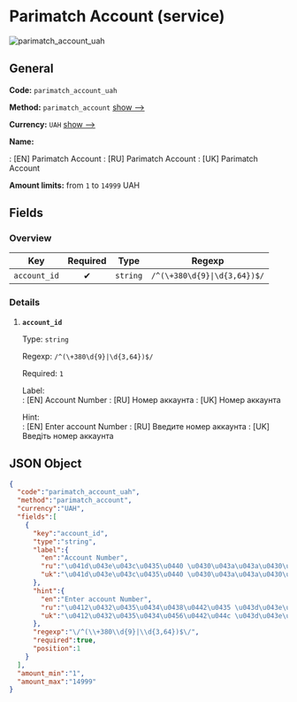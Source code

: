 
# Parimatch Account (service) 
![parimatch_account_uah](https://static.openfintech.io/payout_methods/parimatch_account_uah/logo.svg?w=400&c=v0.59.26#w24)  

## General 
 
**Code:** `parimatch_account_uah` 
 
**Method:** `parimatch_account` [show -->](/payout-methods/parimatch_account/) 
 
**Currency:** `UAH` [show -->](/currencies/UAH/) 
 
**Name:** 
 
:	[EN] Parimatch Account 
:	[RU] Parimatch Account 
:	[UK] Parimatch Account 
 
**Amount limits:** from `1` to `14999` UAH 

## Fields 

### Overview 

|Key|Required|Type|Regexp| 
|:---:|:---:|:---:|:---:| 
|`account_id`|✔|`string`|`/^(\+380\d{9}\|\d{3,64})$/`| 
 

### Details 
 
1. **`account_id`** 
 
	Type: `string` 
 
	Regexp: `/^(\+380\d{9}|\d{3,64})$/` 
 
	Required: `1` 
 
	Label:  
	: [EN] Account Number 
	: [RU] Номер аккаунта 
	: [UK] Номер аккаунта 
 
	Hint:  
	: [EN] Enter account Number 
	: [RU] Введите номер аккаунта 
	: [UK] Введіть номер аккаунта 
 

## JSON Object 

```json
{
  "code":"parimatch_account_uah",
  "method":"parimatch_account",
  "currency":"UAH",
  "fields":[
    {
      "key":"account_id",
      "type":"string",
      "label":{
        "en":"Account Number",
        "ru":"\u041d\u043e\u043c\u0435\u0440 \u0430\u043a\u043a\u0430\u0443\u043d\u0442\u0430",
        "uk":"\u041d\u043e\u043c\u0435\u0440 \u0430\u043a\u043a\u0430\u0443\u043d\u0442\u0430"
      },
      "hint":{
        "en":"Enter account Number",
        "ru":"\u0412\u0432\u0435\u0434\u0438\u0442\u0435 \u043d\u043e\u043c\u0435\u0440 \u0430\u043a\u043a\u0430\u0443\u043d\u0442\u0430",
        "uk":"\u0412\u0432\u0435\u0434\u0456\u0442\u044c \u043d\u043e\u043c\u0435\u0440 \u0430\u043a\u043a\u0430\u0443\u043d\u0442\u0430"
      },
      "regexp":"\/^(\\+380\\d{9}|\\d{3,64})$\/",
      "required":true,
      "position":1
    }
  ],
  "amount_min":"1",
  "amount_max":"14999"
}
```  
